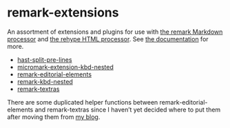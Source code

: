 # remark-extensions

An assortment of extensions and plugins for use with [the remark Markdown processor](https://remark.js.org/) and [the rehype HTML processor](https://github.com/rehypejs/rehype/). See [the documentation](https://shivjm.github.io/remark-extensions) for more.

* [hast-split-pre-lines](./packages/hast-split-pre-lines/)
* [micromark-extension-kbd-nested](./packages/micromark-extension-kbd-nested/)
* [remark-editorial-elements](./packages/remark-editorial-elements/)
* [remark-kbd-nested](./packages/remark-kbd-nested/)
* [remark-textras](./packages/remark-textras/)

There are some duplicated helper functions between remark-editorial-elements and remark-textras since I haven’t yet decided where to put them after moving them from [my blog](https://shivjm.blog/).
